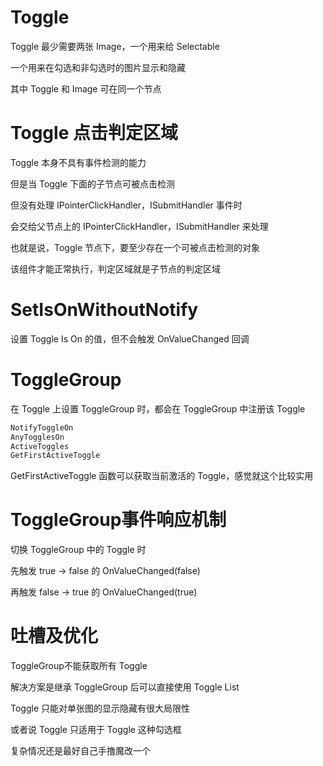 # Toggle

Toggle 最少需要两张 Image，一个用来给 Selectable

一个用来在勾选和非勾选时的图片显示和隐藏

其中 Toggle 和 Image 可在同一个节点

# Toggle 点击判定区域

Toggle 本身不具有事件检测的能力

但是当 Toggle 下面的子节点可被点击检测

但没有处理 IPointerClickHandler，ISubmitHandler 事件时

会交给父节点上的 IPointerClickHandler，ISubmitHandler 来处理

也就是说，Toggle 节点下，要至少存在一个可被点击检测的对象

该组件才能正常执行，判定区域就是子节点的判定区域

# SetIsOnWithoutNotify

设置 Toggle Is On 的值，但不会触发 OnValueChanged 回调

# ToggleGroup

在 Toggle 上设置 ToggleGroup 时，都会在 ToggleGroup 中注册该 Toggle

```c#
NotifyToggleOn
AnyTogglesOn
ActiveToggles
GetFirstActiveToggle
```

GetFirstActiveToggle 函数可以获取当前激活的 Toggle，感觉就这个比较实用

# ToggleGroup事件响应机制

切换 ToggleGroup 中的 Toggle 时

先触发 true -> false 的 OnValueChanged(false)

再触发 false -> true 的 OnValueChanged(true)

# 吐槽及优化

ToggleGroup不能获取所有 Toggle

解决方案是继承 ToggleGroup 后可以直接使用 Toggle List

Toggle 只能对单张图的显示隐藏有很大局限性

或者说 Toggle 只适用于 Toggle 这种勾选框

复杂情况还是最好自己手撸魔改一个

